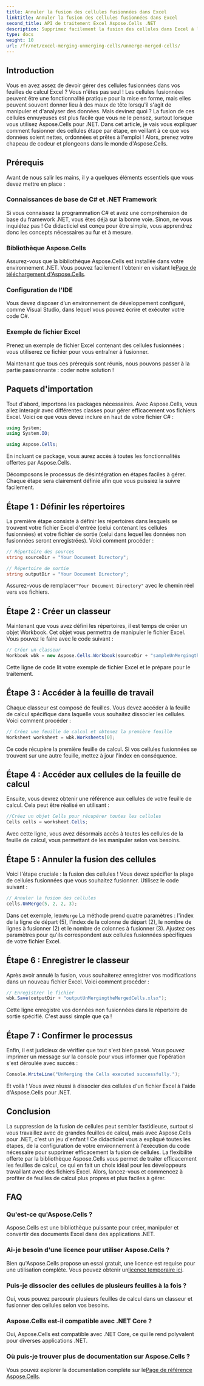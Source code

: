```yaml
---
title: Annuler la fusion des cellules fusionnées dans Excel
linktitle: Annuler la fusion des cellules fusionnées dans Excel
second_title: API de traitement Excel Aspose.Cells .NET
description: Supprimez facilement la fusion des cellules dans Excel à l'aide d'Aspose.Cells pour .NET. Suivez notre guide étape par étape pour créer de meilleures feuilles de calcul.
type: docs
weight: 10
url: /fr/net/excel-merging-unmerging-cells/unmerge-merged-cells/
---
```

## Introduction

Vous en avez assez de devoir gérer des cellules fusionnées dans vos feuilles de calcul Excel ? Vous n'êtes pas seul ! Les cellules fusionnées peuvent être une fonctionnalité pratique pour la mise en forme, mais elles peuvent souvent donner lieu à des maux de tête lorsqu'il s'agit de manipuler et d'analyser des données. Mais devinez quoi ? La fusion de ces cellules ennuyeuses est plus facile que vous ne le pensez, surtout lorsque vous utilisez Aspose.Cells pour .NET. Dans cet article, je vais vous expliquer comment fusionner des cellules étape par étape, en veillant à ce que vos données soient nettes, ordonnées et prêtes à l'emploi ! Alors, prenez votre chapeau de codeur et plongeons dans le monde d'Aspose.Cells.

## Prérequis

Avant de nous salir les mains, il y a quelques éléments essentiels que vous devez mettre en place :

### Connaissances de base de C# et .NET Framework
Si vous connaissez la programmation C# et avez une compréhension de base du framework .NET, vous êtes déjà sur la bonne voie. Sinon, ne vous inquiétez pas ! Ce didacticiel est conçu pour être simple, vous apprendrez donc les concepts nécessaires au fur et à mesure.

### Bibliothèque Aspose.Cells
Assurez-vous que la bibliothèque Aspose.Cells est installée dans votre environnement .NET. Vous pouvez facilement l'obtenir en visitant le[Page de téléchargement d'Aspose.Cells](https://releases.aspose.com/cells/net/).

### Configuration de l'IDE
Vous devez disposer d’un environnement de développement configuré, comme Visual Studio, dans lequel vous pouvez écrire et exécuter votre code C#.

### Exemple de fichier Excel
Prenez un exemple de fichier Excel contenant des cellules fusionnées : vous utiliserez ce fichier pour vous entraîner à fusionner.

Maintenant que tous ces prérequis sont réunis, nous pouvons passer à la partie passionnante : coder notre solution !

## Paquets d'importation

Tout d'abord, importons les packages nécessaires. Avec Aspose.Cells, vous allez interagir avec différentes classes pour gérer efficacement vos fichiers Excel. Voici ce que vous devez inclure en haut de votre fichier C# :

```csharp
using System;
using System.IO;

using Aspose.Cells;
```

En incluant ce package, vous aurez accès à toutes les fonctionnalités offertes par Aspose.Cells.

Décomposons le processus de désintégration en étapes faciles à gérer. Chaque étape sera clairement définie afin que vous puissiez la suivre facilement.

## Étape 1 : Définir les répertoires

La première étape consiste à définir les répertoires dans lesquels se trouvent votre fichier Excel d'entrée (celui contenant les cellules fusionnées) et votre fichier de sortie (celui dans lequel les données non fusionnées seront enregistrées). Voici comment procéder :

```csharp
// Répertoire des sources
string sourceDir = "Your Document Directory"; 

// Répertoire de sortie
string outputDir = "Your Document Directory"; 
```

 Assurez-vous de remplacer`"Your Document Directory"` avec le chemin réel vers vos fichiers.

## Étape 2 : Créer un classeur

Maintenant que vous avez défini les répertoires, il est temps de créer un objet Workbook. Cet objet vous permettra de manipuler le fichier Excel. Vous pouvez le faire avec le code suivant :

```csharp
// Créer un classeur
Workbook wbk = new Aspose.Cells.Workbook(sourceDir + "sampleUnMergingtheMergedCells.xlsx");
```

Cette ligne de code lit votre exemple de fichier Excel et le prépare pour le traitement. 

## Étape 3 : Accéder à la feuille de travail

Chaque classeur est composé de feuilles. Vous devez accéder à la feuille de calcul spécifique dans laquelle vous souhaitez dissocier les cellules. Voici comment procéder :

```csharp
// Créez une feuille de calcul et obtenez la première feuille
Worksheet worksheet = wbk.Worksheets[0];
```

Ce code récupère la première feuille de calcul. Si vos cellules fusionnées se trouvent sur une autre feuille, mettez à jour l'index en conséquence.

## Étape 4 : Accéder aux cellules de la feuille de calcul

Ensuite, vous devrez obtenir une référence aux cellules de votre feuille de calcul. Cela peut être réalisé en utilisant :

```csharp
//Créez un objet Cells pour récupérer toutes les cellules
Cells cells = worksheet.Cells;
```

Avec cette ligne, vous avez désormais accès à toutes les cellules de la feuille de calcul, vous permettant de les manipuler selon vos besoins.

## Étape 5 : Annuler la fusion des cellules

Voici l'étape cruciale : la fusion des cellules ! Vous devez spécifier la plage de cellules fusionnées que vous souhaitez fusionner. Utilisez le code suivant :

```csharp
// Annuler la fusion des cellules
cells.UnMerge(5, 2, 2, 3);
```

 Dans cet exemple, le`UnMerge` La méthode prend quatre paramètres : l'index de la ligne de départ (5), l'index de la colonne de départ (2), le nombre de lignes à fusionner (2) et le nombre de colonnes à fusionner (3). Ajustez ces paramètres pour qu'ils correspondent aux cellules fusionnées spécifiques de votre fichier Excel.

## Étape 6 : Enregistrer le classeur

Après avoir annulé la fusion, vous souhaiterez enregistrer vos modifications dans un nouveau fichier Excel. Voici comment procéder :

```csharp
// Enregistrer le fichier
wbk.Save(outputDir + "outputUnMergingtheMergedCells.xlsx");
```

Cette ligne enregistre vos données non fusionnées dans le répertoire de sortie spécifié. C'est aussi simple que ça !

## Étape 7 : Confirmer le processus

Enfin, il est judicieux de vérifier que tout s'est bien passé. Vous pouvez imprimer un message sur la console pour vous informer que l'opération s'est déroulée avec succès :

```csharp
Console.WriteLine("UnMerging the Cells executed successfully.");
```

Et voilà ! Vous avez réussi à dissocier des cellules d'un fichier Excel à l'aide d'Aspose.Cells pour .NET.

## Conclusion

La suppression de la fusion de cellules peut sembler fastidieuse, surtout si vous travaillez avec de grandes feuilles de calcul, mais avec Aspose.Cells pour .NET, c'est un jeu d'enfant ! Ce didacticiel vous a expliqué toutes les étapes, de la configuration de votre environnement à l'exécution du code nécessaire pour supprimer efficacement la fusion de cellules. La flexibilité offerte par la bibliothèque Aspose.Cells vous permet de traiter efficacement les feuilles de calcul, ce qui en fait un choix idéal pour les développeurs travaillant avec des fichiers Excel. Alors, lancez-vous et commencez à profiter de feuilles de calcul plus propres et plus faciles à gérer.

## FAQ

### Qu'est-ce qu'Aspose.Cells ?  
Aspose.Cells est une bibliothèque puissante pour créer, manipuler et convertir des documents Excel dans des applications .NET.

### Ai-je besoin d'une licence pour utiliser Aspose.Cells ?  
 Bien qu'Aspose.Cells propose un essai gratuit, une licence est requise pour une utilisation complète. Vous pouvez obtenir un[licence temporaire ici](https://purchase.aspose.com/temporary-license/).

### Puis-je dissocier des cellules de plusieurs feuilles à la fois ?  
Oui, vous pouvez parcourir plusieurs feuilles de calcul dans un classeur et fusionner des cellules selon vos besoins.

### Aspose.Cells est-il compatible avec .NET Core ?  
Oui, Aspose.Cells est compatible avec .NET Core, ce qui le rend polyvalent pour diverses applications .NET.

### Où puis-je trouver plus de documentation sur Aspose.Cells ?  
 Vous pouvez explorer la documentation complète sur le[Page de référence Aspose.Cells](https://reference.aspose.com/cells/net/).